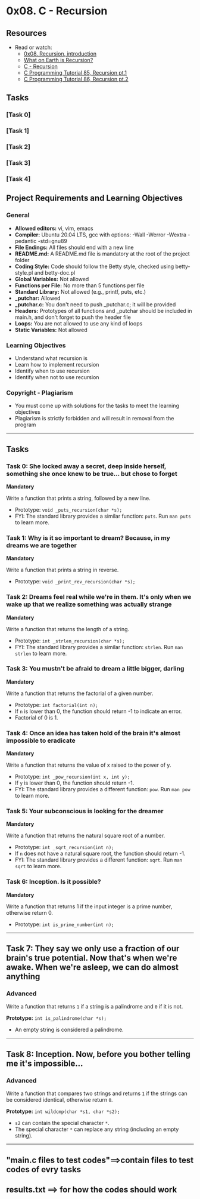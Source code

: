 # 0x08. C - Recursion

## Resources

- Read or watch:
  - [0x08. Recursion, introduction](https://intranet.alxswe.com/rltoken/dzZB83Hm3lO7dScjhebAxw)
  - [What on Earth is Recursion?](https://intranet.alxswe.com/rltoken/xYjKl3024oN58Bi_621_vQ)
  - [C - Recursion](https://intranet.alxswe.com/rltoken/u4ojc5CZpf4qiuQvmXCiOA)
  - [C Programming Tutorial 85, Recursion pt.1](https://intranet.alxswe.com/rltoken/Wv-wffgpXelN9ZTrbmiOyA)
  - [C Programming Tutorial 86, Recursion pt.2](https://intranet.alxswe.com/rltoken/7GVdI-KT-M1vOIzwEjSahQ)

## Tasks

### [Task 0]

### [Task 1]

### [Task 2]

### [Task 3]

### [Task 4]

## Project Requirements and Learning Objectives

### General

- **Allowed editors:** vi, vim, emacs
- **Compiler:** Ubuntu 20.04 LTS, gcc with options: -Wall -Werror -Wextra -pedantic -std=gnu89
- **File Endings:** All files should end with a new line
- **README.md:** A README.md file is mandatory at the root of the project folder
- **Coding Style:** Code should follow the Betty style, checked using betty-style.pl and betty-doc.pl
- **Global Variables:** Not allowed
- **Functions per File:** No more than 5 functions per file
- **Standard Library:** Not allowed (e.g., printf, puts, etc.)
- **_putchar:** Allowed
- **_putchar.c:** You don't need to push _putchar.c; it will be provided
- **Headers:** Prototypes of all functions and _putchar should be included in main.h, and don't forget to push the header file
- **Loops:** You are not allowed to use any kind of loops
- **Static Variables:** Not allowed

### Learning Objectives

- Understand what recursion is
- Learn how to implement recursion
- Identify when to use recursion
- Identify when not to use recursion

### Copyright - Plagiarism

- You must come up with solutions for the tasks to meet the learning objectives
- Plagiarism is strictly forbidden and will result in removal from the program
----------------------------------------------------------------------------------------------------------------------------------------

## Tasks

### Task 0: She locked away a secret, deep inside herself, something she once knew to be true... but chose to forget
**Mandatory**

Write a function that prints a string, followed by a new line.

- Prototype: `void _puts_recursion(char *s);`
- FYI: The standard library provides a similar function: `puts`. Run `man puts` to learn more.

### Task 1: Why is it so important to dream? Because, in my dreams we are together
**Mandatory**

Write a function that prints a string in reverse.

- Prototype: `void _print_rev_recursion(char *s);`

### Task 2: Dreams feel real while we're in them. It's only when we wake up that we realize something was actually strange
**Mandatory**

Write a function that returns the length of a string.

- Prototype: `int _strlen_recursion(char *s);`
- FYI: The standard library provides a similar function: `strlen`. Run `man strlen` to learn more.

### Task 3: You mustn't be afraid to dream a little bigger, darling
**Mandatory**

Write a function that returns the factorial of a given number.

- Prototype: `int factorial(int n);`
- If `n` is lower than 0, the function should return -1 to indicate an error.
- Factorial of 0 is 1.

### Task 4: Once an idea has taken hold of the brain it's almost impossible to eradicate
**Mandatory**

Write a function that returns the value of x raised to the power of y.

- Prototype: `int _pow_recursion(int x, int y);`
- If `y` is lower than 0, the function should return -1.
- FYI: The standard library provides a different function: `pow`. Run `man pow` to learn more.

### Task 5: Your subconscious is looking for the dreamer
**Mandatory**

Write a function that returns the natural square root of a number.

- Prototype: `int _sqrt_recursion(int n);`
- If `n` does not have a natural square root, the function should return -1.
- FYI: The standard library provides a different function: `sqrt`. Run `man sqrt` to learn more.

### Task 6: Inception. Is it possible?
**Mandatory**

Write a function that returns 1 if the input integer is a prime number, otherwise return 0.

- Prototype: `int is_prime_number(int n);`
-----------------------------------------------------
## Task 7: They say we only use a fraction of our brain's true potential. Now that's when we're awake. When we're asleep, we can do almost anything
### Advanced

Write a function that returns `1` if a string is a palindrome and `0` if it is not.

**Prototype:** `int is_palindrome(char *s);`

- An empty string is considered a palindrome.

---

## Task 8: Inception. Now, before you bother telling me it's impossible...
### Advanced

Write a function that compares two strings and returns `1` if the strings can be considered identical, otherwise return `0`.

**Prototype:** `int wildcmp(char *s1, char *s2);`

- `s2` can contain the special character `*`.
- The special character `*` can replace any string (including an empty string).

---------------------------------------------------------------------------------------------
## "main.c files to test codes"==>contain files to test codes of evry tasks
## results.txt ==> for how the codes should work 
